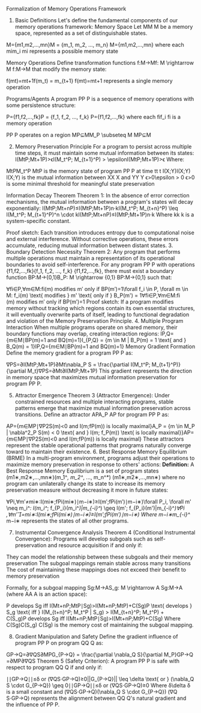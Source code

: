 Formalization of Memory Operations Framework
1. Basic Definitions
Let's define the fundamental components of our memory operations framework:
Memory Space
Let MM
M be a memory space, represented as a set of distinguishable states.


M={m1,m2,...,mn}M = \{m_1, m_2, ..., m_n\}
M={m1​,m2​,...,mn​} where each mim_i
mi​ represents a possible memory state


Memory Operations
Define transformation functions f:M→Mf: M \rightarrow M
f:M→M that modify the memory state:


f(mt)=mt+1f(m_t) = m_{t+1}
f(mt​)=mt+1​ represents a single memory operation


Programs/Agents
A program PP
P is a sequence of memory operations with some persistence structure:


P={f1,f2,...,fk}P = \{f_1, f_2, ..., f_k\}
P={f1​,f2​,...,fk​} where each fif_i
fi​ is a memory operation

PP
P operates on a region MP⊆MM_P \subseteq M
MP​⊆M

2. Memory Preservation Principle
For a program to persist across multiple time steps, it must maintain some mutual information between its states:
I(MtP;Mt+1P)>ϵI(M_t^P; M_{t+1}^P) > \epsilonI(MtP​;Mt+1P​)>ϵ
Where:

MtPM_t^P
MtP​ is the memory state of program PP
P at time tt
t
I(X;Y)I(X;Y)
I(X;Y) is the mutual information between XX
X and YY
Y
ϵ>0\epsilon > 0
ϵ>0 is some minimal threshold for meaningful state preservation


Information Decay Theorem
Theorem 1: In the absence of error correction mechanisms, the mutual information between a program's states will decay exponentially:
I(MtP;Mt+nP)≤I(MtP;Mt+1P)n⋅kI(M_t^P; M_{t+n}^P) \leq I(M_t^P; M_{t+1}^P)^n \cdot kI(MtP​;Mt+nP​)≤I(MtP​;Mt+1P​)n⋅k
Where kk
k is a system-specific constant.

Proof sketch: Each transition introduces entropy due to computational noise and external interference. Without corrective operations, these errors accumulate, reducing mutual information between distant states.
3. Boundary Detection Necessity
Theorem 2: Any program that performs multiple operations must maintain a representation of its operational boundaries to avoid self-interference.
For any program PP
P with operations {f1,f2,...,fk}\{f_1, f_2, ..., f_k\}
{f1​,f2​,...,fk​}, there must exist a boundary function BP:M→{0,1}B_P: M \rightarrow \{0,1\}
BP​:M→{0,1} such that:

∀fi∈P,∀m∈M:fi(m) modifies m′ only if BP(m′)=1\forall f_i \in P, \forall m \in M: f_i(m) \text{ modifies } m' \text{ only if } B_P(m') = 1∀fi​∈P,∀m∈M:fi​(m) modifies m′ only if BP​(m′)=1
Proof sketch: If a program modifies memory without tracking which regions contain its own essential structures, it will eventually overwrite parts of itself, leading to functional degradation and violation of the Memory Preservation Principle.
4. Multiple Program Interaction
When multiple programs operate on shared memory, their boundary functions may overlap, creating interaction regions:
IP,Q={m∈M∣BP(m)=1 and BQ(m)=1}I_{P,Q} = \{m \in M | B_P(m) = 1 \text{ and } B_Q(m) = 1\}IP,Q​={m∈M∣BP​(m)=1 and BQ​(m)=1}
Memory Gradient Formation
Define the memory gradient for a program PP
P as:

∇PS=∂I(MtP;Mt+1P)∂Mt\nabla_P S = \frac{\partial I(M_t^P; M_{t+1}^P)}{\partial M_t}∇P​S=∂Mt​∂I(MtP​;Mt+1P​)​
This gradient represents the direction in memory space that maximizes mutual information preservation for program PP
P.

5. Attractor Emergence
Theorem 3 (Attractor Emergence): Under constrained resources and multiple interacting programs, stable patterns emerge that maximize mutual information preservation across transitions.
Define an attractor APA_P
AP​ for program PP
P as:

AP={m∈MP∣∇P2S(m)<0 and I(m;fP(m)) is locally maximal}A_P = \{m \in M_P | \nabla^2_P S(m) < 0 \text{ and } I(m; f_P(m)) \text{ is locally maximal}\}AP​={m∈MP​∣∇P2​S(m)<0 and I(m;fP​(m)) is locally maximal}
These attractors represent the stable operational patterns that programs naturally converge toward to maintain their existence.
6. Best Response Memory Equilibrium (BRME)
In a multi-program environment, programs adjust their operations to maximize memory preservation in response to others' actions:
**Definition:** A Best Response Memory Equilibrium is a set of program states (m1∗,m2∗,...,mn∗)(m_1^*, m_2^*, ..., m_n^*)
(m1∗​,m2∗​,...,mn∗​) where no program can unilaterally change its state to increase its memory preservation measure without decreasing it more in future states:

∀Pi,∀m′≠mi∗:I(mi∗;fPi(mi∗)∣m−i∗)≥I(m′;fPi(m′)∣m−i∗)\forall P_i, \forall m' \neq m_i^*: I(m_i^*; f_{P_i}(m_i^*)|m_{-i}^*) \geq I(m'; f_{P_i}(m')|m_{-i}^*)∀Pi​,∀m′=mi∗​:I(mi∗​;fPi​​(mi∗​)∣m−i∗​)≥I(m′;fPi​​(m′)∣m−i∗​)
Where m−i∗m_{-i}^*
m−i∗​ represents the states of all other programs.

7. Instrumental Convergence Analysis
Theorem 4 (Conditional Instrumental Convergence): Programs will develop subgoals such as self-preservation and resource acquisition if and only if:

They can model the relationship between these subgoals and their memory preservation
The subgoal mappings remain stable across many transitions
The cost of maintaining these mappings does not exceed their benefit to memory preservation

Formally, for a subgoal mapping Sg:M→AS_g: M \rightarrow A
Sg​:M→A (where AA
A is an action space):

P develops Sg iff I(Mt+nP;MtP∣Sg)>I(Mt+nP;MtP)+C(Sg)P \text{ develops } S_g \text{ iff } I(M_{t+n}^P; M_t^P | S_g) > I(M_{t+n}^P; M_t^P) + C(S_g)P develops Sg​ iff I(Mt+nP​;MtP​∣Sg​)>I(Mt+nP​;MtP​)+C(Sg​)
Where C(Sg)C(S_g)
C(Sg​) is the memory cost of maintaining the subgoal mapping.

8. Gradient Manipulation and Safety
Define the gradient influence of program PP
P on program QQ
Q as:

GP→Q=∂∇QS∂MPG_{P→Q} = \frac{\partial \nabla_Q S}{\partial M_P}GP→Q​=∂MP​∂∇Q​S​
Theorem 5 (Safety Criterion): A program PP
P is safe with respect to program QQ
Q if and only if:

∣∣GP→Q∣∣≤δ or (∇QS⋅GP→Q)≥0||G_{P→Q}|| \leq \delta \text{ or } (\nabla_Q S \cdot G_{P→Q}) \geq 0∣∣GP→Q​∣∣≤δ or (∇Q​S⋅GP→Q​)≥0
Where δ\delta
δ is a small constant and (∇QS⋅GP→Q)(\nabla_Q S \cdot G_{P→Q})
(∇Q​S⋅GP→Q​) represents the alignment between QQ
Q's natural gradient and the influence of PP
P.
